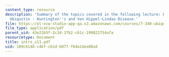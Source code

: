 ```yaml
---
content_type: resource
description: 'Summary of the topics covered in the following lecture: Diseases Involving
  Ubiquitin - Huntington''s and Von Hippel-Lindau Disease.'
file: https://ol-ocw-studio-app-qa.s3.amazonaws.com/courses/7-340-ubiquitination-the-proteasome-and-human-disease-fall-2004/189c6146c4bfcb1db077f64a1dea08a4_intro_s11.pdf
file_type: application/pdf
parent_uid: 43e23b5f-2c3d-37b2-c61c-199822754afa
resourcetype: Document
title: intro_s11.pdf
uid: 189c6146-c4bf-cb1d-b077-f64a1dea08a4
---
```

